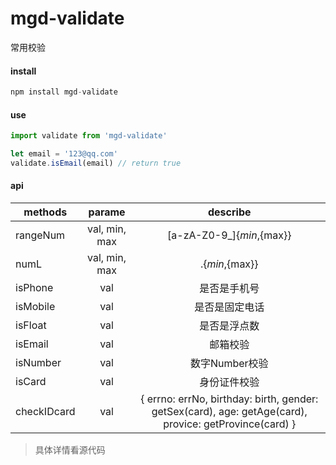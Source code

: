 # mgd-validate
常用校验

#### install 
```javascript
npm install mgd-validate
```

#### use
```javascript
import validate from 'mgd-validate'

let email = '123@qq.com'
validate.isEmail(email) // return true
```

#### api
methods|parame|describe 
---|:--:|:--:
rangeNum|val, min, max|[a-zA-Z0-9_]{${min},${max}}
numL|val, min, max|.{${min},${max}}
isPhone|val|是否是手机号
isMobile|val|是否是固定电话
isFloat|val|是否是浮点数
isEmail|val|邮箱校验
isNumber|val|数字Number校验
isCard|val|身份证件校验
checkIDcard|val|{ errno: errNo, birthday: birth, gender: getSex(card), age: getAge(card), provice: getProvince(card) }

> 具体详情看源代码





